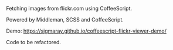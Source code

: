 Fetching images from flickr.com using CoffeeScript.

Powered by Middleman, SCSS and CoffeeScript.

Demo: https://sigmaray.github.io/coffeescript-flickr-viewer-demo/

Code to be refactored.

